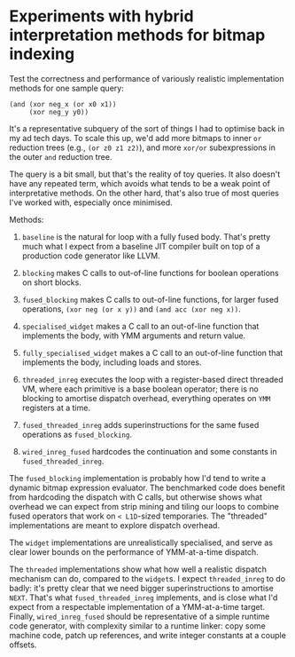 Experiments with hybrid interpretation methods for bitmap indexing
==================================================================

Test the correctness and performance of variously realistic
implementation methods for one sample query:

    (and (xor neg_x (or x0 x1))
         (xor neg_y y0))

It's a representative subquery of the sort of things I had to optimise
back in my ad tech days.  To scale this up, we'd add more bitmaps to
inner `or` reduction trees (e.g., `(or z0 z1 z2)`), and more `xor/or`
subexpressions in the outer `and` reduction tree.

The query is a bit small, but that's the reality of toy queries.  It
also doesn't have any repeated term, which avoids what tends to be a
weak point of interpretative methods.  On the other hard, that's also
true of most queries I've worked with, especially once minimised.

Methods:

1. `baseline` is the natural for loop with a fully fused body.  That's
   pretty much what I expect from a baseline JIT compiler built on top
   of a production code generator like LLVM.

2. `blocking` makes C calls to out-of-line functions for boolean
   operations on short blocks.

3. `fused_blocking` makes C calls to out-of-line functions, for larger
   fused operations, `(xor neg (or x y))` and `(and acc (xor neg x))`.

4. `specialised_widget` makes a C call to an out-of-line function that
   implements the body, with YMM arguments and return value.

5. `fully_specialised_widget` makes a C call to an out-of-line function
   that implements the body, including loads and stores.

6. `threaded_inreg` executes the loop with a register-based direct
   threaded VM, where each primitive is a base boolean operator;
   there is no blocking to amortise dispatch overhead, everything
   operates on `YMM` registers at a time.

7. `fused_threaded_inreg` adds superinstructions for the same fused
   operations as `fused_blocking`.

8. `wired_inreg_fused` hardcodes the continuation and some constants
   in `fused_threaded_inreg`.

The `fused_blocking` implementation is probably how I'd tend to write
a dynamic bitmap expression evaluator.  The benchmarked code does
benefit from hardcoding the dispatch with C calls, but otherwise shows
what overhead we can expect from strip mining and tiling our loops to
combine fused operators that work on `< L1D`-sized temporaries.
The "threaded" implementations are meant to explore dispatch overhead.

The `widget` implementations are unrealistically specialised, and
serve as clear lower bounds on the performance of YMM-at-a-time
dispatch.

The `threaded` implementations show what how well a realistic dispatch
mechanism can do, compared to the `widget`s.  I expect `threaded_inreg`
to do badly: it's pretty clear that we need bigger superinstructions
to amortise `NEXT`.  That's what `fused_threaded_inreg` implements,
and is close what I'd expect from a respectable implementation of a
YMM-at-a-time target.  Finally, `wired_inreg_fused` should be
representative of a simple runtime code generator, with complexity
similar to a runtime linker: copy some machine code, patch up
references, and write integer constants at a couple offsets.
